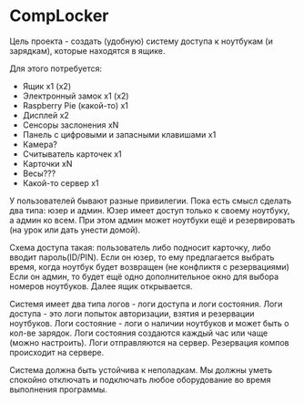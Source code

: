 # CompLocker
Цель проекта - создать (удобную) систему доступа к ноутбукам (и зарядкам), которые находятся в ящике.

Для этого потребуется:
* Ящик x1 (x2)
* Электронный замок x1 (x2)
* Raspberry Pie (какой-то) x1
* Дисплей x2
* Сенсоры заслонения xN
* Панель с цифровыми и запасными клавишами x1
* Камера?
* Считыватель карточек x1
* Карточки xN
* Весы???
* Какой-то сервер x1

У пользователей бывают разные привилегии. Пока есть смысл сделать два типа: юзер и админ. Юзер имеет доступ только к своему ноутбуку, а админ ко всем.
При этом админ может ноутбуки ещё и резервировать (на урок или дать унести домой).

Схема доступа такая: пользователь либо подносит карточку, либо вводит пароль(ID/PIN). 
Если он юзер, то ему предлагается выбрать время, когда ноутбук будет возвращен (не конфликтя с резервациями)
Если он админ, то будет ещё одно дополнительное окно для выбора номеров ноутбуков.
Далее ящик открывается.

Системя имеет два типа логов - логи доступа и логи состояния. Логи доступа - это логи попыток авторизации, взятия и резервации ноутбуков. 
Логи состояние - логи о наличии ноутбуков и может быть о кол-ве зарядок. Логи состояния создаются каждый час или чаще (можно настроить).
Логи отправляются на сервер. Резервация компов происходит на сервере.

Система должна быть устойчива к неполадкам. 
Мы должны уметь спокойно отключать и подключать любое оборудование во время выполнения программы.
